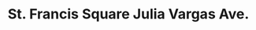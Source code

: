 ---
addr: ' Julia Vargas Ave.'
city: Mandaluyong
country: Philippines
description: Julia Vargas Ave. (at Bank Dr) 1605 Mandaluyong City Lungsod ng Mandaluyong
id: 4bb1df86f964a520b9a73ce3
lat: 14.586120485170468
lng: 121.06168997881767
title: St. Francis Square Julia Vargas Ave.
venue: St. Francis Square
---